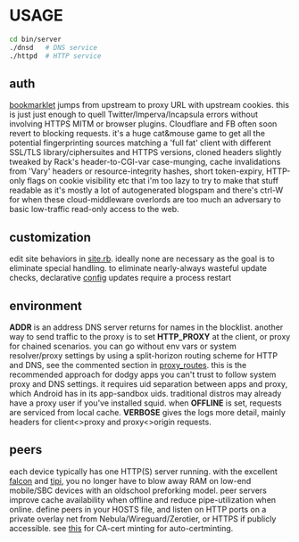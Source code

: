 # USAGE
``` sh
cd bin/server
./dnsd   # DNS service
./httpd  # HTTP service
```

## auth
[bookmarklet](config/bookmarklet) jumps from upstream to proxy URL with upstream cookies. this is just just enough to quell Twitter/Imperva/Incapsula errors without involving HTTPS MITM or browser plugins. Cloudflare and FB often soon revert to blocking requests. it's a huge cat&mouse game to get all the potential fingerprinting sources matching a 'full fat' client with different SSL/TLS library/ciphersuites and HTTPS versions, cloned headers slightly tweaked by Rack's header-to-CGI-var case-munging, cache invalidations from 'Vary' headers or resource-integrity hashes, short token-expiry, HTTP-only flags on cookie visibility etc that i'm too lazy to try to make that stuff readable as it's mostly a lot of autogenerated blogspam and there's ctrl-W for when these cloud-middleware overlords are too much an adversary to basic low-traffic read-only access to the web.

## customization
edit site behaviors in [site.rb](config/site.rb). ideally none are necessary as the goal is to eliminate special handling. to eliminate nearly-always wasteful update checks, declarative [config](config/) updates require a process restart

## environment
**ADDR** is an address DNS server returns for names in the blocklist. another way to send traffic to the proxy is to set **HTTP_PROXY** at the client, or proxy for chained scenarios. you can go without env vars or system resolver/proxy settings by using a split-horizon routing scheme for HTTP and DNS, see the commented section in [proxy_routes](bin/proxy_routes). this is the recommended approach for dodgy apps you can't trust to follow system proxy and DNS settings. it requires uid separation between apps and proxy, which Android has in its app-sandbox uids. traditional distros may already have a proxy user if you've installed squid. when **OFFLINE** is set, requests are serviced from local cache. **VERBOSE** gives the logs more detail, mainly headers for client<>proxy and proxy<>origin requests.

## peers
each device typically has one HTTP(S) server running. with the excellent [falcon](https://github.com/socketry/falcon) and [tipi](https://github.com/digital-fabric/tipi), you no longer have to blow away RAM on low-end mobile/SBC devices with an oldschool preforking model. peer servers improve cache availability when offline and reduce pipe-utilization when online. define peers in your HOSTS file, and listen on HTTP ports on a private overlay net from Nebula/Wireguard/Zerotier, or HTTPS if publicly accessible. see [this](bin/certificate) for CA-cert minting for auto-certminting.